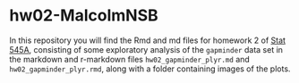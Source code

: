 # hw02-MalcolmNSB

In this repository you will find the Rmd and md files for homework 2 of [Stat 545A](http://stat545.com/), consisting of some  exploratory analysis of the `gapminder` data set in the markdown and r-markdown files `hw02_gapminder_plyr.md` and `hw02_gapminder_plyr.rmd`, along with a folder containing images of the plots. 







